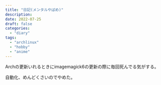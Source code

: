```yaml
---
title: "日記(メンタルやばめ)"
description:
date: 2022-07-25
draft: false
categories:
  - "diary"
tags:
  - "archlinux"
  - "hobby"
  - "anime"
---
```


Archの更新いれるときにimagemagick6の更新の際に毎回死んでる気がする。

自動化、めんどくさいのでやめた。
